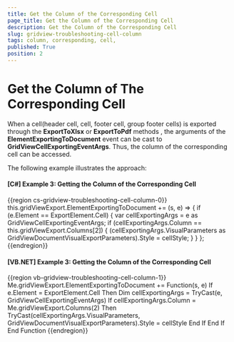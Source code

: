 ```yaml
---
title: Get the Column of the Corresponding Cell
page_title: Get the Column of the Corresponding Cell
description: Get the Column of the Corresponding Cell
slug: gridview-troubleshooting-cell-column
tags: column, corresponding, cell,
published: True
position: 2
---
```


# Get the Column of The Corresponding Cell

When a cell(header cell, cell, footer cell, group footer cells) is exported through the __ExportToXlsx__ or __ExportToPdf__ methods , the arguments of the __ElementExportingToDocument__ event can be cast to __GridViewCellExportingEventArgs__. Thus, the column of the corresponding cell can be accessed. 

The following example illustrates the approach:

#### __[C#] Example 3: Getting the Column of the Corresponding Cell__
{{region cs-gridview-troubleshooting-cell-column-0}}
	this.gridViewExport.ElementExportingToDocument += (s, e) =>
	{
	    if (e.Element == ExportElement.Cell)
	    {
	        var cellExportingArgs = e as GridViewCellExportingEventArgs;
	        if (cellExportingArgs.Column == this.gridViewExport.Columns[2])
	        {
	            (cellExportingArgs.VisualParameters as GridViewDocumentVisualExportParameters).Style = cellStyle;
	        }
	    }
	};
{{endregion}}

#### __[VB.NET] Example 3: Getting the Column of the Corresponding Cell__
{{region vb-gridview-troubleshooting-cell-column-1}}
	Me.gridViewExport.ElementExportingToDocument += Function(s, e) 
	    If e.Element = ExportElement.Cell Then
	        Dim cellExportingArgs = TryCast(e, GridViewCellExportingEventArgs)
	            If cellExportingArgs.Column = Me.gridViewExport.Columns(2) Then
	                TryCast(cellExportingArgs.VisualParameters, GridViewDocumentVisualExportParameters).Style = cellStyle
	            End If
	    End If
	End Function
{{endregion}}
